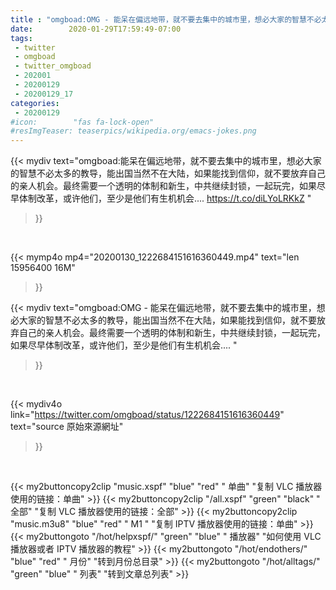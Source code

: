 ```yaml
---
title : "omgboad:OMG - 能呆在偏远地带，就不要去集中的城市里，想必大家的智慧不必太多的教导，能出国当然不在大陆，如果能找到信仰，就不要放弃自己的亲人机会。最终需要一个透明的体制和新生，中共继续封锁，一起玩完，如果尽早体制改革，或许他们，至少是他们有生机机会.... "
date:        2020-01-29T17:59:49-07:00
tags:
 - twitter
 - omgboad
 - twitter_omgboad
 - 202001
 - 20200129
 - 20200129_17
categories:
 - 20200129
#icon:        "fas fa-lock-open"
#resImgTeaser: teaserpics/wikipedia.org/emacs-jokes.png
---
```


{{< mydiv text="omgboad:能呆在偏远地带，就不要去集中的城市里，想必大家的智慧不必太多的教导，能出国当然不在大陆，如果能找到信仰，就不要放弃自己的亲人机会。最终需要一个透明的体制和新生，中共继续封锁，一起玩完，如果尽早体制改革，或许他们，至少是他们有生机机会.... https://t.co/diLYoLRKkZ "
>}}
<br>


{{< mymp4o mp4="20200130_1222684151616360449.mp4"
text="len 15956400    16M"
>}}


{{< mydiv text="omgboad:OMG - 能呆在偏远地带，就不要去集中的城市里，想必大家的智慧不必太多的教导，能出国当然不在大陆，如果能找到信仰，就不要放弃自己的亲人机会。最终需要一个透明的体制和新生，中共继续封锁，一起玩完，如果尽早体制改革，或许他们，至少是他们有生机机会.... "
>}}
<br>

{{< mydiv4o link="https://twitter.com/omgboad/status/1222684151616360449"
text="source 原始來源網址"
>}}


<br>

{{< my2buttoncopy2clip "music.xspf"        "blue"   "red"    " 单曲"  "复制 VLC 播放器使用的链接：单曲" >}} {{< my2buttoncopy2clip "/all.xspf"         "green"  "black"  " 全部"  "复制 VLC 播放器使用的链接：全部" >}} {{< my2buttoncopy2clip "music.m3u8"        "blue"   "red"    " M1 "    "复制 IPTV 播放器使用的链接：单曲" >}} {{< my2buttongoto      "/hot/helpxspf/"    "green"  "blue"   " 播放器" "如何使用 VLC 播放器或者 IPTV 播放器的教程" >}} {{< my2buttongoto      "/hot/endothers/"   "blue"   "red"    " 月份"   "转到月份总目录" >}} {{< my2buttongoto      "/hot/alltags/"     "green"  "blue"   " 列表"   "转到文章总列表" >}} 
